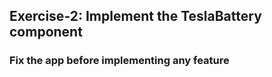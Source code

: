 ## Exercise-2: Implement the TeslaBattery component

### Fix the app before implementing any feature